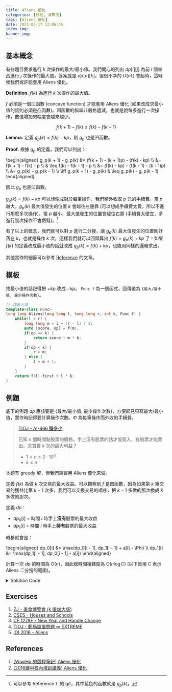 ```yaml
---
title: Aliens 優化
categories: [競程, 演算法]
tags: [Aliens 優化]
date: 2023-03-17 12:06:45
index_img:
banner_img:
---
```


## 基本概念

有些題目要求進行 $k$ 次操作的最大/最小值。我們開心的列出 $dp[i][j]$ 為前 $i$ 個東西進行 $j$ 次操作的最大值，答案就是 $dp[n][k]$，但很不幸的 $O(nk)$ 會超時，這時候我們或許能套用 Aliens 優化。

**Definition.** $f(k)$ 為進行 $k$ 次操作的最大值。

$f$ 必須是一個凹函數 (concave function) 才能套用 Aliens 優化 (如果改成求最小值的話則必須是凸函數)。凹函數的斜率非嚴格遞減，也就是說每多進行一次操作，數值增加的幅度會越來越少。

$$f(k + 1) - f(k) \leq f(k) - f(k - 1)$$

**Lemma.** 定義 $g_p(k) = f(k) - kp$，則 $g_p$ 也是凹函數。

**Proof.** 根據 $g_p$ 的定義，我們可以列出：

\begin{aligned}
g_p(k + 1) - g_p(k) &= (f(k + 1) - (k + 1)p) - (f(k) - kp) \\\\
&= f(k + 1) - f(k) - p \\\\
& \leq f(k) - f(k - 1) - p \\\\
&= (f(k) - kp) - (f(k - 1) - (k - 1)p) \\\\
&= g_p(k) - g_p(k - 1) \\\\
\iff g_p(k + 1) - g_p(k) & \leq g_p(k) - g_p(k - 1)
\end{aligned}

因此 $g_p$ 也是凹函數。

$g_p(k) = f(k) - kp$ 可以想像成對於每筆操作，我們額外收取 $p$ 元的手續費。當 $p$ 越大，$g_p(k)$ 最大值發生的位置 $k$ 會越往左邊靠 (可以想成手續費太貴，所以不進行那麼多次操作)，當 $p$ 越小，最大值發生的位置會越往右靠 (手續費太便宜，多進行幾次操作不會虧錢)。[^1]

有了以上的概念，我們就可以對 $p$ 進行二分搜，讓 $g_p(k)$ 最大值發生的位置剛好落在 $k$，也就是操作 $k$ 次，這樣我們就可以回頭算出 $f(k) = g_p(k) + kp$ 了！如果 $f(k)$ 的定義改成最小值的話就改成 $g_p(k) = f(k) + kp$，也能用同樣的邏輯求出。

其他實作的細節可以參考 [Reference](#Reference) 的文章。

## 模板

找最小值的話記得把 $+kp$ 改成 $-kp$。
`Func f` 為一個函式，回傳值為 `{最大/最小值, 最少操作次數}`。

```cpp
// 找最大值
template<class Func>
long long Aliens(long long l, long long r, int k, Func f) {
	while(l < r) {
		long long m = l + (r - l) / 2;
		auto [score, op] = f(m);
		if(op == k) {
			return score + m * k;
		}
		if(op < k) {
			r = m;
		} else {
			l = m + 1;
		}
	}
	return f(l).first + l * k;
}
```

## 例題

底下的例題 $dp$ 應該要是 {最大/最小值, 最少操作次數}，方便起見只寫最大/最小值，實作時記得要計算操作次數。$\Phi$ 為每筆操作而外收的手續費。

> [TIOJ - AI-666 賺多少](https://tioj.ck.tp.edu.tw/problems/2039)
>
> 已知 $n$ 個時間點股票的價格，手上沒有股票的話才能買入，有股票才能賣出。求買賣 $k$ 次的最大利益？
>
> - $1 < n \leq 2 \cdot 10^6$
> - $k \leq n$

本題有 greedy 解，但我們練習用 Aliens 優化來做。

定義 $f(k)$ 為做 $k$ 次交易的最大收益。可以觀察到 $f$ 是凹函數，因為如果第 $k$ 筆交易的獲益比第 $k - 1$ 次多，我們可以交換交易的順序，把 $k - 1$ 多做的那次換成 $k$ 多做的那次。

定義 $dp$：

* $dp_0[i]$ = 時間 $i$ 時手上**沒有**股票的最大收益
* $dp_1[i]$ = 時間 $i$ 時手上**持有**股票的最大收益

轉移就會是：

\begin{aligned}
dp_0[i] &= \max(dp_0[i - 1], dp_1[i - 1] + a[i] - \Phi) \\\\
dp_1[i] &= \max(dp_1[i - 1], dp_0[i - 1] - a[i])
\end{aligned}

計算一次 $dp$ 的時間為 $O(n)$，因此總時間複雜度為 $O(n \log C)$ (以下皆用 $C$ 表示 Aliens 二分搜的範圍)。

<details><summary>Solution Code</summary>
```cpp
#include <bits/stdc++.h>
using namespace std;

// find maximum
template<class Func>
long long Aliens(long long l, long long r, int k, Func f) {
	while(l < r) {
		long long m = l + (r - l) / 2;
		auto [score, op] = f(m);
		if(op == k) {
			return score + m * k;
		}
		if(op < k) {
			r = m;
		} else {
			l = m + 1;
		}
	}
	return f(l).first + l * k;
}

int main() {
	ios::sync_with_stdio(false);
	cin.tie(0);
	int n, k;
	cin >> n >> k;
	vector<int> a(n);
	for(int i = 0; i < n; ++i) {
		cin >> a[i];
	}
	auto f = [&](long long p) {
		pair<long long, int> dp0 = {0, 0};
		pair<long long, int> dp1 = {INT_MIN, 0};
		for(int i = 0; i < n; ++i) {
			pair<long long, int> new_dp0 = max(dp0, pair<long long, int>{dp1.first + a[i] - p, dp1.second - 1});
			pair<long long, int> new_dp1 = max(dp1, pair<long long, int>{dp0.first - a[i], dp0.second});
			swap(dp0, new_dp0);
			swap(dp1, new_dp1);
		}
		dp0.second = -dp0.second;
		return dp0;
	};
	cout << Aliens(0, (int) 1E8, k, f) << "\n";
	return 0;
}
```
</details>

> [CSES - Subarray Squares](https://cses.fi/problemset/task/2086)
>
> 把長度為 $n$ 的數列切成 $k$ 段，一段的費用是和的平方，求最小費用和？
>
> - $1 \leq k \leq n \leq 3000$

定義 $f(k)$ 為切成 $k$ 段的最小費用和。固定切割的位置，切割的先後順序不會影響答案，我們可以讓影響最小的那次切割作為第 $k$ 次，因此 $f$ 是一個凸函數。

定義 $dp[i]$ 為只考慮前 $i$ 個數字的最小費用和，轉移就會是：

$$dp[i] = \min_{j \leq i} (dp[j - 1] + (\sum_{k = j}^{i} a[i])^2 + \Phi)$$

注意 $dp$ 轉移裡的 $\Phi$ 係數為正，因為我們的目標是找最小值。

時間複雜度：$O(n^2 \log C)$

<details><summary>Solution Code</summary>
```cpp
#include <bits/stdc++.h>
using namespace std;

// find minimum
template<class Func>
long long Aliens(long long l, long long r, int k, Func f) {
	while(l < r) {
		long long m = l + (r - l) / 2;
		auto [score, op] = f(m);
		if(op == k) {
			return score - m * k;
		}
		if(op < k) {
			r = m;
		} else {
			l = m + 1;
		}
	}
	return f(l).first - l * k;
}

int main() {
	ios::sync_with_stdio(false);
	cin.tie(0);
	int n, k;
	cin >> n >> k;
	vector<int> a(n);
	for(int i = 0; i < n; ++i) {
		cin >> a[i];
	}
	vector<long long> pref(n + 1);
	for(int i = 0; i < n; ++i) {
		pref[i + 1] = pref[i] + a[i];
	}
	const long long INF = (long long) 1E18L + 5;
	auto f = [&](long long cost) -> pair<long long, int> {
		vector<pair<long long, int>> dp(n, pair<long long, int>{INF, 0});
		for(int i = 0; i < n; ++i) {
			for(int j = i; j >= 0; --j) {
				auto cur = (j > 0 ? dp[j - 1] : pair<long long, int>{0, 0});
				cur.first += (pref[i + 1] - pref[j]) * (pref[i + 1] - pref[j]) + cost;
				cur.second += 1;
				dp[i] = min(dp[i], cur);
			}
		}
		return dp[n - 1];
	};
	cout << Aliens(0, INF, k, f) << "\n";
	return 0;
}
```
</details>

## Exercises
1. [ZJ - 美食博覽會 (k 值加大版)](https://zerojudge.tw/ShowProblem?problemid=h926)
2. [CSES - Houses and Schools](https://cses.fi/problemset/task/2087/)
3. [CF 1279F - New Year and Handle Change](https://codeforces.com/contest/1279/problem/F)
4. [TIOJ - 郵局設置問題 $\infty$ EXTREME](https://tioj.ck.tp.edu.tw/problems/1986)
5. [IOI 2016 - Aliens](https://ioinformatics.org/files/ioi2016problem6.pdf)

## References

1. [[WiwiHo 的競程筆記] Aliens 優化](https://cp.wiwiho.me/aliens/)
2. [[2016建中校內培訓講義] Aliens 優化](https://tioj.ck.tp.edu.tw/uploads/attachment/5/51/10.pdf)

[^1]: 可以參考 Reference 1. 的 gif，其中藍色的函數就是 $g_p(k)$。

